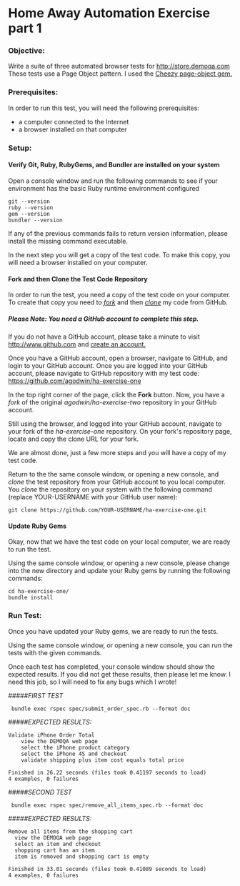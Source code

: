 # Home Away Automation Exercise part 1

### Objective:
  Write a suite of three automated browser tests for http://store.demoqa.com
  These tests use a Page Object pattern. I used the <a href="https://github.com/cheezy/page-object" target="_blank">Cheezy page-object gem.</a>

  
### Prerequisites:
  In order to run this test, you will need the following prerequisites:
   * a computer connected to the Internet
   * a browser installed on that computer

### Setup:
#### Verify Git, Ruby, RubyGems, and Bundler are installed on your system
  Open a console window and run the following commands to see if your
  environment has the basic Ruby runtime environment configured

    git --version
    ruby --version
    gem --version
    bundler --version
   
  If any of the previous commands fails to return version information, please
  install the missing command executable.
 
  In the next step you will get a copy of the test code. To make this copy,
  you will need a browser installed on your computer.
 
#### Fork and then Clone the Test Code Repository
  In order to run the test, you need a copy of the test code on your computer.
  To create that copy you need to <a href="https://help.github.com/articles/fork-a-repo/" target=_break><i>fork</i></a> and then <a href="https://help.github.com/articles/cloning-a-repository/" target=_break><i>clone</i></a> my code
  from GitHub.
 
##### <i>Please Note: You need a GitHub account to complete this step.</i>
  If you do not have a GitHub account, please take a minute to visit
  http://www.github.com and <a href="https://help.github.com/articles/signing-up-for-a-new-github-account/" target=_break>create an account.</a>

  Once you have a GitHub account, open a browser, navigate to GitHub, and
  login to your GitHub account. Once you are logged into your GitHub account,
  please navigate to GitHub repository with my test code: https://github.com/agodwin/ha-exercise-one
     
  In the top right corner of the page, click the <b>Fork</b> button. Now, you
  have a <i>fork</i> of the original <i>agodwin/ha-exercise-two</i> repository
  in your GitHub account.
 
  Still using the browser, and logged into your GitHub account, navigate to
  your fork of the <i>ha-exercise-one</i> repository. On your fork's
  repository page, locate and copy the clone URL for your fork.

  We are almost done, just a few more steps and you will have a copy
  of my test code.
 
  Return to the the same console window, or opening a new console, and
  <i>clone</i> the test repository from your GitHub account to you local
  computer. You <i>clone</i> the repository on your system with the
  following command (replace YOUR-USERNAME with your GitHub user name):
 
    git clone https://github.com/YOUR-USERNAME/ha-exercise-one.git
   
#### Update Ruby Gems
  Okay, now that we have the test code on your local computer, we are ready
  to run the test.
 
  Using the same console window, or opening a new console, please change
  into the new directory and update your Ruby gems by running the following
  commands:
 
    cd ha-exercise-one/
    bundle install

   
### Run Test: 
  Once you have updated your Ruby gems, we are ready to run the tests.
 
  Using the same console window, or opening a new console, you can run
  the tests with the given commands.

  Once each test has completed, your console window should show the expected
  results. If you did not get these results, then please let me know. I need 
  this job, so I will need to fix any bugs which I wrote! 

#####<i>FIRST TEST</i>

     bundle exec rspec spec/submit_order_spec.rb --format doc

#####<i>EXPECTED RESULTS:</i>

    Validate iPhone Order Total
        view the DEMOQA web page
        select the iPhone product category
        select the iPhone 4S and checkout
        validate shipping plus item cost equals total price
    
    Finished in 26.22 seconds (files took 0.41197 seconds to load)
    4 examples, 0 failures

#####<i>SECOND TEST</i>

     bundle exec rspec spec/remove_all_items_spec.rb --format doc

#####<i>EXPECTED RESULTS:</i>

    Remove all items from the shopping cart
      view the DEMOQA web page
      select an item and checkout
      shopping cart has an item
      item is removed and shopping cart is empty
    
    Finished in 33.01 seconds (files took 0.41089 seconds to load)
    4 examples, 0 failures

    

